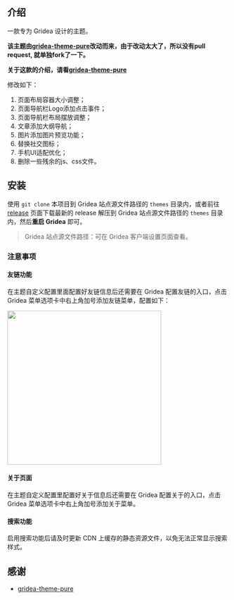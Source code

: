 ## 介绍

一款专为 Gridea 设计的主题。

**该主题由[gridea-theme-pure](https://github.com/imhanjie/gridea-theme-pure)改动而来，由于改动太大了，所以没有pull request, 就单独fork了一下。**

**关于这款的介绍，请看[gridea-theme-pure](https://github.com/imhanjie/gridea-theme-pure/blob/master/README.md)**

修改如下：

1. 页面布局容器大小调整；
2. 页面导航栏Logo添加点击事件；
3. 页面导航栏布局摆放调整；
4. 文章添加大纲导航；
5. 图片添加图片预览功能；
6. 替换社交图标；
7. 手机UI适配优化；
8. 删除一些残余的js、css文件。


## 安装

使用 `git clone` 本项目到 Gridea 站点源文件路径的 `themes` 目录内，或者前往 [release](https://github.com/jxiaow/gridea-theme-pure-fashion/releases) 页面下载最新的 release 解压到 Gridea 站点源文件路径的 `themes` 目录内，然后**重启  Gridea** 即可。

>  Gridea 站点源文件路径：可在 Gridea 客户端设置页面查看。

### 注意事项

#### 友链功能

在主题自定义配置里面配置好友链信息后还需要在 Gridea 配置友链的入口，点击 Gridea 菜单选项卡中右上角加号添加友链菜单，配置如下：

<img src="https://tva1.sinaimg.cn/large/007S8ZIlly1ggu1jtta50j30m60kgjs2.jpg" width="350px" />

#### 关于页面

在主题自定义配置里配置好关于信息后还需要在 Gridea 配置关于的入口，点击 Gridea 菜单选项卡中右上角加号添加关于菜单。

#### 搜索功能

启用搜索功能后请及时更新 CDN 上缓存的静态资源文件，以免无法正常显示搜索样式。

## 感谢
- [gridea-theme-pure](https://github.com/imhanjie/gridea-theme-pure)
